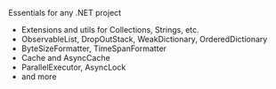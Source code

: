 ﻿Essentials for any .NET project

- Extensions and utils for Collections, Strings, etc.
- ObservableList, DropOutStack, WeakDictionary, OrderedDictionary
- ByteSizeFormatter, TimeSpanFormatter
- Cache and AsyncCache
- ParallelExecutor, AsyncLock
- and more